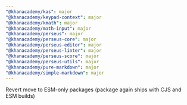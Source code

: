```yaml
---
"@khanacademy/kas": major
"@khanacademy/keypad-context": major
"@khanacademy/kmath": major
"@khanacademy/math-input": major
"@khanacademy/perseus": major
"@khanacademy/perseus-core": major
"@khanacademy/perseus-editor": major
"@khanacademy/perseus-linter": major
"@khanacademy/perseus-score": major
"@khanacademy/perseus-utils": major
"@khanacademy/pure-markdown": major
"@khanacademy/simple-markdown": major
---
```


Revert move to ESM-only packages (package again ships with CJS and ESM builds)
